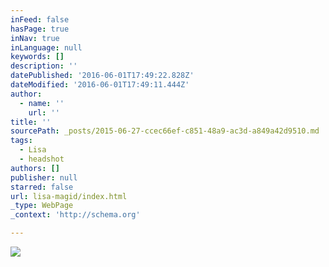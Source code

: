 ```yaml
---
inFeed: false
hasPage: true
inNav: true
inLanguage: null
keywords: []
description: ''
datePublished: '2016-06-01T17:49:22.828Z'
dateModified: '2016-06-01T17:49:11.444Z'
author:
  - name: ''
    url: ''
title: ''
sourcePath: _posts/2015-06-27-ccec66ef-c851-48a9-ac3d-a849a42d9510.md
tags:
  - Lisa
  - headshot
authors: []
publisher: null
starred: false
url: lisa-magid/index.html
_type: WebPage
_context: 'http://schema.org'

---
```

![](https://s3-us-west-2.amazonaws.com/the-grid-img/p/0a956c4df6f4fb2e468373ad4f9ab8b1d9b033ac.jpg)